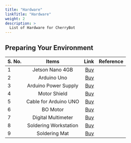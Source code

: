 ```yaml
---
title: "Hardware"
linkTitle: "Hardware"
weight: 2
description: >
  List of Hardware for CherryBot
---
```


## Preparing Your Environment

| S. No. |Items        |   Link        | Reference  |
| ------------- |:-------------:| -----:| -----:|
| 1 | Jetson Nano 4GB| [Buy](https://www.tannatechbiz.com/brand/nvidia/nvidia-development-board.html) |  |
| 2 | Arduino Uno | [Buy](https://robu.in/product/original-arduino-uno-rev3/) | |
| 3 | Arduino Power Supply | [Buy](https://robu.in/product/orange-5v-3a-power-supply-adapter-charger-with-5-5mm-dc-plug/) | |
| 4 | Motor Shield | [Buy](https://robu.in/product/l298p-motor-driver-shield-for-arduino/) | | 
| 5 | Cable for Arduino UNO | [Buy](https://robu.in/product/cable-for-arduino-uno-mega-usb-a-to-b-1m/) | | 
| 6 | BO Motor | [Buy](https://robu.in/product/300-rpm-bo-motor-straight/) | | 
| 7 | Digital Multimeter | [Buy](https://www.amazon.in/Fluke-106-Sized-Digital-Multimeter/) | | 
| 8 | Soldering Workstation | [Buy](https://sumitron.com/product/hakko-fx-801-soldering-station/) | |
| 9 | Soldering Mat | [Buy](https://www.amazon.in/Scout-Insulation-Silicone-Magnetic-Soldering/dp/B07W98FT6D/ref=sr_1_1?dchild=1&keywords=soldering%2Bmat&qid=1629225089&refinements=p_72%3A1318476031&rnid=1318475031&sr=8-1&th=1) | |
